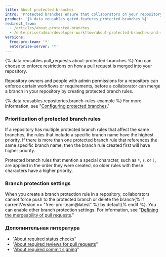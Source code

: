 ```yaml
---
title: About protected branches
intro: 'Protected branches ensure that collaborators on your repository cannot make irrevocable changes to branches. Enabling protected branches also allows you to enable other optional checks and requirements, like required status checks and required reviews.'
product: '{% data reusables.gated-features.protected-branches %}'
redirect_from:
  - /articles/about-protected-branches
  - /enterprise/admin/developer-workflow/about-protected-branches-and-required-status-checks
versions:
  free-pro-team: '*'
  enterprise-server: '*'
---
```


{% data reusables.pull_requests.about-protected-branches %} You can choose to enforce restrictions on how a pull request is merged into your repository.

Repository owners and people with admin permissions for a repository can enforce certain workflows or requirements, before a collaborator can merge a branch in your repository by creating protected branch rules.

{% data reusables.repositories.branch-rules-example %} For more information, see "[Configuring protected branches](/articles/configuring-protected-branches/)."

### Prioritization of protected branch rules

If a repository has multiple protected branch rules that affect the same branches, the rules that include a specific branch name have the highest priority. If there is more than one protected branch rule that references the same specific branch name, then the branch rule created first will have higher priority.

Protected branch rules that mention a special character, such as `*`, `?`, or `]`, are applied in the order they were created, so older rules with these characters have a higher priority.

### Branch protection settings

When you create a branch protection rule in a repository, collaborators cannot force push to the protected branch or delete the branch{% if currentVersion == "free-pro-team@latest" %} by default{% endif %}. You can enable other branch protection settings. For information, see "[Defining the mergeability of pull requests](/github/administering-a-repository/defining-the-mergeability-of-pull-requests)."

### Дополнительная литература

- "[About required status checks](/articles/about-required-status-checks)"
- "[About required reviews for pull requests](/articles/about-required-reviews-for-pull-requests)"
- "[About required commit signing](/articles/about-required-commit-signing)"
